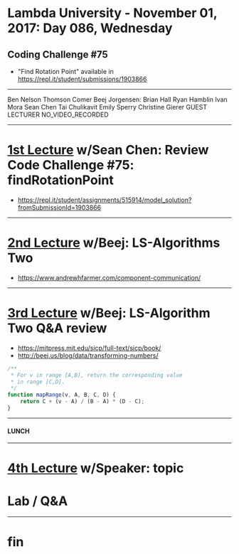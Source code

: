 # Lambda University - November 01, 2017: Day 086, Wednesday
## Coding Challenge #75
- "Find Rotation Point" available in https://repl.it/student/submissions/1903866
***
Ben Nelson
Thomson Comer
Beej Jorgensen: Brian Hall
Ryan Hamblin
Ivan Mora
Sean Chen
Tai Chulikavit
Emily Sperry
Christine Gierer
GUEST LECTURER
NO_VIDEO_RECORDED
***
# [1st Lecture](https://youtu.be/HCa69879ZGo) w/Sean Chen: Review Code Challenge #75: findRotationPoint
- https://repl.it/student/assignments/515914/model_solution?fromSubmissionId=1903866

***
# [2nd Lecture](VIDEO_RECORDED_NOT_POSTED) w/Beej: LS-Algorithms Two
- https://www.andrewhfarmer.com/component-communication/

***
# [3rd Lecture](VIDEO_RECORDED_NOT_POSTED) w/Beej: LS-Algorithm Two Q&A review
- https://mitpress.mit.edu/sicp/full-text/sicp/book/
- http://beej.us/blog/data/transforming-numbers/
```js
/**
 * For v in range [A,B], return the corresponding value
 * in range [C,D].
 */
function mapRange(v, A, B, C, D) {
    return C + (v - A) / (B - A) * (D - C);
}
```

***
#### LUNCH
***
# [4th Lecture](VIDEO_RECORDED_NOT_POSTED) w/Speaker: topic
# Lab / Q&A
***
# fin
